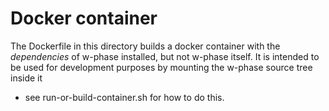 # Docker container

The Dockerfile in this directory builds a docker container with the
*dependencies* of w-phase installed, but not w-phase itself. It is intended to
be used for development purposes by mounting the w-phase source tree inside it
- see run-or-build-container.sh for how to do this.
